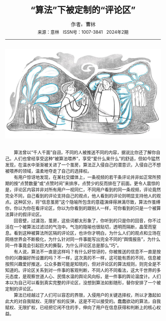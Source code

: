 # <center>“算法”下被定制的“评论区”</center>

<div align=center><img src="https://raw.githubusercontent.com/leaguecn/magazines/main/img_authors/%25d7%25f7%25d5%25df%25a3%25ba%25b2%25dc%25c1%25d6.jpg"></div>

<center>来源：意林   ISSN号：1007-3841   2024年2期</center>

* * *

<br>![](https://raw.githubusercontent.com/leaguecn/magazines/main/img/yili20240214-1-l.jpg)

  
<br>　　算法曾以“千人千面”自诩，不同的人被推送不同的内容，据说比你还了解你自己。人们也曾经享受这种“被算法喂养”，享受“爱什么来什么”的舒适，但如今猛然发现，在温水中渐渐被关进了一个茧房，算法正入侵自己的潜意识，入侵自己不想被喂养的领域，温柔地夺走了自己的选择权。  
　　有用户惊讶地发现，在某社交媒体上，一条视频的若干条评论并非如正常所预期的按“点赞数量”或“点赞时间”来排序，点赞少的反而排在了前面。更令人震惊的是，评论区内容并非对所有用户一视同仁，不同用户看到的同一条视频，评论竟然完全不同，自己看到的评论支持自己的观点，他人看到的评论则明显支持他人的观点。这种区分，将“信息茧房”这个隐喻所包含的意蕴演绎得淋漓尽致，算法作茧缚你，你以为你在看评论区，你以为你看到的跟别人一样，可你看到的只是一个被算法算计的假评论区。  
　　回音壁，过濾泡，茧房，这些词都太形象了，你听到的只是你的回音，你不过活在一个被算法过滤过的气泡中。气泡的隐喻也很贴切，透明而隔断，晶莹而窒息。看到这种被算法所区隔的评论区，也许你才明白，为什么人们的观点和立场在网络世界会不断极化，为什么针对同一件事能写出完全不同的“舆情报告”，为什么同一件事竟会引起巨大的撕裂，为什么评论区总是那么“巧”。  
　　有人说，算法不一直是这样吗？有什么好惊讶的，你被推送的信息不一直是按你的兴趣偏好所设置的吗？不一样，这次真的不一样，这可能有质的不同，信息被按照兴趣爱好推送，公众多数可能是知晓的，但对评论区的算法规则，则完全是不知道的。评论区关系到对一件事的客观判断，不同人的不同看法，这大千世界的多元态度，是观察世道人心、民情水温的舆论风向标，是一件事的舆论温度计。人们本以为自己可以看到真实完整的评论区，没想到算法如影随形，替你安排了一个被定制的评论区。  
　　算法已经越过了人们可以容忍的界限，入侵用户的关键选择权，所以才激起如此大的对自我赋权、无限扩权的反弹，这是不可以接受的。蠢蠢欲动的算法，自我赋权、无限扩权，已经把它闲不住的手，伸向了用户在信息获得和判断上的核心权益。
